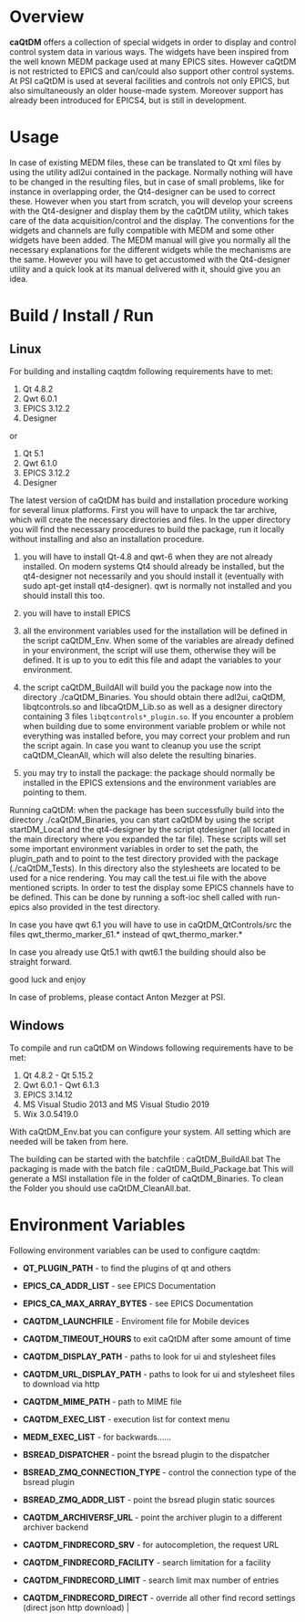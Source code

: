 # Overview
__caQtDM__ offers a collection of special widgets in order to display and control control system data in various ways. The widgets have been inspired from the well known MEDM package used
at many EPICS sites. However caQtDM is not restricted to EPICS and can/could also support other control systems. At PSI caQtDM is used at several facilities and controls not only EPICS, but also simultaneously
an older house-made system. Moreover support has already been introduced for EPICS4, but is still in development.

# Usage
In case of existing MEDM files, these can be translated to Qt xml files by using the utility adl2ui contained in the package. Normally nothing will have to be changed in the resulting files, but in case of small problems, like for instance in overlapping order, the Qt4-designer can be used to correct these. However when you start from scratch, you will develop your screens with the Qt4-designer and display them by the caQtDM utility, which takes care of the data acquisition/control and the display. The conventions for the widgets and channels are fully compatible with MEDM and some other widgets have been added. The MEDM manual will give you normally all the necessary explanations for the different widgets while the mechanisms are the same. However you will have to get accustomed with the Qt4-designer utility and a quick look at its manual delivered with it, should give you an idea.

# Build / Install / Run

## Linux
For building and installing caqtdm following requirements have to met:

1. Qt 4.8.2
2. Qwt 6.0.1
3. EPICS 3.12.2
4. Designer

or

1. Qt 5.1
2. Qwt 6.1.0
3. EPICS 3.12.2
4. Designer

The latest version of caQtDM has build and installation procedure working for several linux platforms. First you will have to unpack the tar archive, which will create the necessary directories and files. In the upper directory you will find the necessary procedures to build the package, run it locally without installing and also an installation procedure.

  1. you will have to install Qt-4.8 and qwt-6 when they are not already installed. On modern systems Qt4 should already be installed, but the qt4-designer not necessarily and you should install it (eventually with sudo apt-get install qt4-designer). qwt is normally not installed and you should install this too.

  2. you will have to install EPICS

  3. all the environment variables used for the installation will be defined in the script caQtDM_Env. When some of the variables are already defined in your environment, the script will use them, otherwise they will be defined. It is up to you to edit this file and adapt the variables to your environment.

  4. the script caQtDM_BuildAll will build you the package now into the directory ./caQtDM_Binaries. You should obtain there adl2ui, caQtDM, libqtcontrols.so and libcaQtDM_Lib.so as well as a designer directory containing 3 files `libqtcontrols*_plugin.so`. If you encounter a problem when building due to some environment variable problem or while not everything was installed before, you may correct your problem and run the script again. In case you want to cleanup you use the script caQtDM_CleanAll, which will also delete the resulting binaries.

  5. you may try to install the package: the package should normally be installed in the EPICS extensions and the environment variables are pointing to them.

Running caQtDM: when the package has been successfully build into the directory ./caQtDM_Binaries, you can start caQtDM by using the script startDM_Local
and the qt4-designer by the script qtdesigner (all located in the main directory where you expanded the tar file). These scripts will set some important environment variables in order to set the path, the plugin_path and to point to the test directory provided with the package (./caQtDM_Tests). In this directory also the stylesheets are located to be used for a nice rendering. You may call the test.ui file with the above mentioned scripts. In order to test the display some EPICS channels have to be defined. This can be done by running a soft-ioc shell called with run-epics also provided in the test directory.

In case you have qwt 6.1 you will have to use in caQtDM_QtControls/src the files qwt_thermo_marker_61.* instead of qwt_thermo_marker.*

In case you already use Qt5.1 with qwt6.1 the building should also be straight forward.

good luck and enjoy

In case of problems, please contact Anton Mezger at PSI.

## Windows
To compile and run caQtDM on Windows following requirements have to be met:

1. Qt 4.8.2 - Qt 5.15.2
2. Qwt 6.0.1 - Qwt 6.1.3
3. EPICS 3.14.12
4. MS Visual Studio 2013 and MS Visual Studio 2019 
5. Wix 3.0.5419.0

With caQtDM_Env.bat you can configure your system. All setting which are needed will be taken from here.

The building can be started with the batchfile 	: caQtDM_BuildAll.bat
The packaging is made with the batch file 	: caQtDM_Build_Package.bat
This will generate a MSI installation file in the folder of caQtDM_Binaries.
To clean the Folder you should use caQtDM_CleanAll.bat.


# Environment Variables
Following environment variables can be used to configure caqtdm:

- __QT_PLUGIN_PATH__ - to find the plugins of qt and others

- __EPICS_CA_ADDR_LIST__ - see EPICS Documentation 
- __EPICS_CA_MAX_ARRAY_BYTES__ - see EPICS Documentation

- __CAQTDM_LAUNCHFILE__ - Enviroment file for Mobile devices

- __CAQTDM_TIMEOUT_HOURS__ to exit caQtDM after some amount of time
- __CAQTDM_DISPLAY_PATH__ - paths to look for ui and stylesheet files
- __CAQTDM_URL_DISPLAY_PATH__ - paths to look for ui and stylesheet files to download via http
- __CAQTDM_MIME_PATH__ - path to MIME file

- __CAQTDM_EXEC_LIST__ - execution list for context menu
- __MEDM_EXEC_LIST__ - for backwards......

- __BSREAD_DISPATCHER__ - point the bsread plugin to the dispatcher 
- __BSREAD_ZMQ_CONNECTION_TYPE__ - control the connection type of the bsread plugin 
- __BSREAD_ZMQ_ADDR_LIST__ - point the bsread plugin static sources 

- __CAQTDM_ARCHIVERSF_URL__ - point the archiver plugin to a different archiver backend 

- __CAQTDM_FINDRECORD_SRV__ - for autocompletion, the request URL
- __CAQTDM_FINDRECORD_FACILITY__ - search limitation for a facility  
- __CAQTDM_FINDRECORD_LIMIT__ - search limit max number of entries

- __CAQTDM_FINDRECORD_DIRECT__ - override all other find record settings (direct json http download)
|